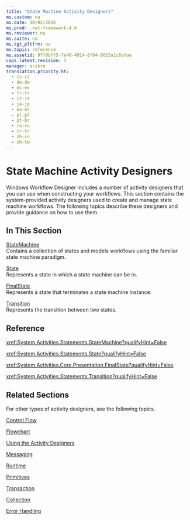 ```yaml
---
title: "State Machine Activity Designers"
ms.custom: na
ms.date: 10/02/2016
ms.prod: .net-framework-4.6
ms.reviewer: na
ms.suite: na
ms.tgt_pltfrm: na
ms.topic: reference
ms.assetid: 97f0bff5-7e48-4914-8f04-8015a1c6bfae
caps.latest.revision: 5
manager: erikre
translation.priority.ht: 
  - cs-cz
  - de-de
  - es-es
  - fr-fr
  - it-it
  - ja-jp
  - ko-kr
  - pl-pl
  - pt-br
  - ru-ru
  - tr-tr
  - zh-cn
  - zh-tw
---
```

# State Machine Activity Designers
Windows Workflow Designer includes a number of activity designers that you can use when constructing your workflows. This section contains the system-provided activity designers used to create and manage state machine workflows. The following topics describe these designers and provide guidance on how to use them.  
  
## In This Section  
 [StateMachine](../WF_Design/StateMachine-Activity-Designer.md)  
 Contains a collection of states and models workflows using the familiar state machine paradigm.  
  
 [State](../WF_Design/State-Activity-Designer.md)  
 Represents a state in which a state machine can be in.  
  
 [FinalState](../WF_Design/FinalState-Activity-Designer.md)  
 Represents a state that terminates a state machine instance.  
  
 [Transition](../WF_Design/Transition-Activity-Designer.md)  
 Represents the transition between two states.  
  
## Reference  
 <xref:System.Activities.Statements.StateMachine?qualifyHint=False>  
  
 <xref:System.Activities.Statements.State?qualifyHint=False>  
  
 <xref:System.Activities.Core.Presentation.FinalState?qualifyHint=False>  
  
 <xref:System.Activities.Statements.Transition?qualifyHint=False>  
  
## Related Sections  
 For other types of activity designers, see the following topics.  
  
 [Control Flow](../WF_Design/Control-Flow-Activity-Designers.md)  
  
 [Flowchart](../WF_Design/Flowchart-Activity-Designers.md)  
  
 [Using the Activity Designers](../WF_Design/Using-the-Activity-Designers.md)  
  
 [Messaging](../WF_Design/Messaging-Activity-Designers.md)  
  
 [Runtime](../WF_Design/Runtime-Activity-Designers.md)  
  
 [Primitives](../WF_Design/Primitives-Activity-Designers.md)  
  
 [Transaction](../WF_Design/Transaction-Activity-Designers.md)  
  
 [Collection](../WF_Design/Collection-Activity-Designers.md)  
  
 [Error Handling](../WF_Design/Error-Handling-Activity-Designers.md)